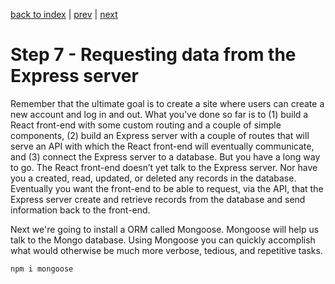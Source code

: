 [back to index](/README.md) | [prev](/docs/6.md) | [next](/docs/8.md)

# Step 7 - Requesting data from the Express server

Remember that the ultimate goal is to create a site where users can create a new account and log in and out. What you’ve done so far is to (1) build a React front-end with some custom routing and a couple of simple components, (2) build an Express server with a couple of routes that will serve an API with which the React front-end will eventually communicate, and (3) connect the Express server to a database. But you have a long way to go. The React front-end doesn’t yet talk to the Express server. Nor have you a created, read, updated, or deleted any records in the database. Eventually you want the front-end to be able to request, via the API, that the Express server create and retrieve records from the database and send information back to the front-end.

Next we're going to install a ORM called Mongoose. Mongoose will help us talk to the Mongo database. Using Mongoose you can quickly accomplish what would otherwise be much more verbose, tedious, and repetitive tasks.

```
npm i mongoose
```


